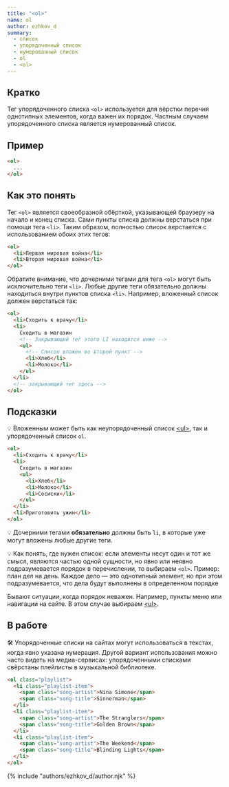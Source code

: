 ```yaml
---
title: "<ol>"
name: ol
author: ezhkov_d
summary:
  - список
  - упорядоченный список
  - нумерованный список
  - ol
  - <ol>
---
```


## Кратко

Тег упорядоченного списка `<ol>` используется для вёрстки перечня однотипных элементов, когда важен их порядок. Частным случаем упорядоченного списка является нумерованный список.

## Пример

```html
<ol>
  ...
</ol>
```

## Как это понять

Тег `<ol>` является своеобразной обёрткой, указывающей браузеру на начало и конец списка. Сами пункты списка должны верстаться при помощи тега `<li>`. Таким образом, полностью список верстается с использованием обоих этих тегов:

```html
<ol>
  <li>Первая мировая война</li>
  <li>Вторая мировая война</li>
</ol>
```

Обратите внимание, что дочерними тегами для тега `<ol>` могут быть исключительно теги `<li>`. Любые другие теги обязательно должны находиться внутри пунктов списка `<li>`. Например, вложенный список должен верстаться так:

```html
<ol>
  <li>Сходить к врачу</li>
  <li>
    Сходить в магазин
    <!-- Закрывающий тег этого LI находится ниже -->
    <ul>
      <!-- Список вложен во второй пункт -->
      <li>Хлеб</li>
      <li>Молоко</li>
    </ul>
  </li>
  <!-- закрывающий тег здесь -->
</ol>
```

## Подсказки

💡 Вложенным может быть как неупорядоченный список [&lt;ul>](/html/doka/ul), так и упорядоченный список `ol`.

```html
<ol>
  <li>Сходить к врачу</li>
  <li>
    Сходить в магазин
    <ul>
      <li>Хлеб</li>
      <li>Молоко</li>
      <li>Сосиски</li>
    </ul>
  </li>
  <li>Приготовить ужин</li>
</ol>
```

💡 Дочерними тегами **обязательно** должны быть `li`, в которые уже могут вложены любые другие теги.

💡 Как понять, где нужен список: если элементы несут один и тот же смысл, являются частью одной сущности, но явно или неявно подразумевается порядок в перечислении, то выбираем `<ol>`. Пример: план дел на день. Каждое дело — это однотипный элемент, но при этом подразумевается, что дела будут выполнены в определенном порядке

Бывают ситуации, когда порядок неважен. Например, пункты меню или навигации на сайте. В этом случае выбираем [&lt;ul>](/html/doka/ul).

## В работе

🛠 Упорядоченные списки на сайтах могут использоваться в текстах, когда явно указана нумерация. Другой вариант использования можно часто видеть на медиа-сервисах: упорядоченными списками свёрстаны плейлисты в музыкальной библиотеке.

```html
<ol class="playlist">
  <li class="playlist-item">
    <span class="song-artist">Nina Simone</span>
    <span class="song-title">Sinnerman</span>
  </li>
  <li class="playlist-item">
    <span class="song-artist">The Stranglers</span>
    <span class="song-title">Golden Brown</span>
  </li>
  <li class="playlist-item">
    <span class="song-artist">The Weekend</span>
    <span class="song-title">Blinding Lights</span>
  </li>
</ol>
```

{% include "authors/ezhkov_d/author.njk" %}
